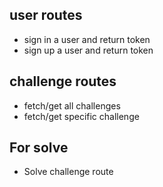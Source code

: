 ## user routes

-   sign in a user and return token
-   sign up a user and return token

## challenge routes

-   fetch/get all challenges
-   fetch/get specific challenge

## For solve

-   Solve challenge route
